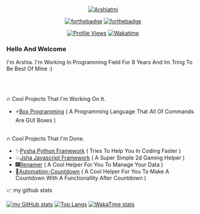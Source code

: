 <div align="center">

  [![Arshiatmi](https://readme-typing-svg.herokuapp.com?color=%231A86CA&size=22&center=true&vCenter=true&lines=Wish+The+Best+For+You+%3A%29)](https://git.io/typing-svg)
  
  [![forthebadge](https://forthebadge.com/images/badges/not-a-bug-a-feature.svg)](https://forthebadge.com)
  [![forthebadge](https://forthebadge.com/images/badges/check-it-out.svg)](https://forthebadge.com)

  [![Profile Views](https://komarev.com/ghpvc/?username=Arshiatmi&style=for-the-badge&color=blueviolet)](https://github.com/Arshiatmi)
  [![Wakatime](https://wakatime.com/badge/user/e24a73a3-48e3-402d-9c79-a223264e7a45.svg)](https://wakatime.com/@e24a73a3-48e3-402d-9c79-a223264e7a45)

</div>


### Hello And Welcome

I'm Arshia. I'm Working In Programming Field For 8 Years And Im Tring To Be Best Of Mine :)

<br>
<br>

🔥 Cool Projects That I'm Working On It.

- ⚡[Box Programming](https://github.com/Arshiatmi/Box-Programming) ( A Programming Language That All Of Commands Are GUI Boxes )

<br>
🔥 Cool Projects That I'm Done.

- ✨[Pysha Python Framework](https://github.com/Arshiatmi/Pysha) ( Tries To Help You In Coding Faster )
- 💥[Jsha Javascript Framework](https://github.com/Arshiatmi/jsha) ( A Super Simple 2d Gaming Helper )
- 🎆[Renamer](https://github.com/Arshiatmi/Renamer) ( A Cool Helper For You To Manage Your Data )
- 🎉[Automation-Countdown](https://github.com/Arshiatmi/Automation-Countdown) ( A Cool Helper For You To Make A Countdown With A Functionallity After Countdown )

📈 my github stats

[![my GitHub stats](https://github-readme-stats.vercel.app/api?username=Arshiatmi&show_icons=true&theme=monokai)](https://github.com/Arshiatmi/Arshiatmi)
[![Top Langs](https://github-readme-stats.vercel.app/api/top-langs/?username=Arshiatmi&layout=compact&langs_count=5&theme=monokai&cache_seconds=10800)](https://github.com/Arshiatmi/Arshiatmi)
[![WakaTime stats](https://github-readme-stats.vercel.app/api/wakatime?username=Arshiatmi)](https://github.com/anuraghazra/github-readme-stats)


